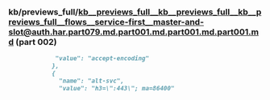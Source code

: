 ### kb/previews_full/kb__previews_full__kb__previews_full__kb__previews_full__flows__service-first__master-and-slot@auth.har.part079.md.part001.md.part001.md.part001.md (part 002)

```md
             "value": "accept-encoding"
            },
            {
              "name": "alt-svc",
              "value": "h3=\":443\"; ma=86400"
        
```

```
